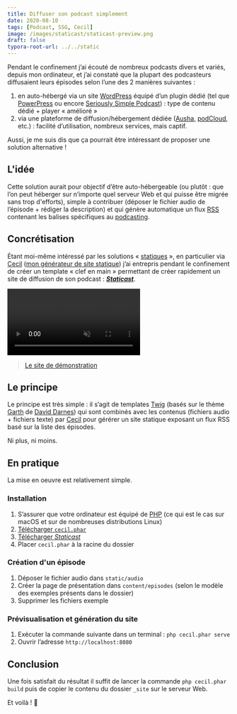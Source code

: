 ```yaml
---
title: Diffuser son podcast simplement
date: 2020-08-10
tags: [Podcast, SSG, Cecil]
image: /images/staticast/staticast-preview.png
draft: false
typora-root-url: ../../static
---
```


Pendant le confinement j’ai écouté de nombreux podcasts divers et variés, depuis mon ordinateur, et j’ai constaté que la plupart des podcasteurs diffusaient leurs épisodes selon l’une des 2 manières suivantes :

1. en auto-hébergé via un site [WordPress](https://fr.wordpress.com) équipé d’un plugin dédié (tel que [PowerPress](https://wordpress.org/plugins/powerpress/) ou encore [Seriously Simple Podcast](https://wordpress.org/plugins/seriously-simple-podcasting/)) : type de contenu dédié + player « amélioré »
2. via une plateforme de diffusion/hébergement dédiée ([Ausha](https://fr.ausha.co), [podCloud](https://podcloud.fr/pricing), etc.) : facilité d’utilisation, nombreux services, mais captif.

Aussi, je me suis dis que ça pourrait être intéressant de proposer une solution alternative !
<!-- break -->

## L'idée

Cette solution aurait pour objectif d’être auto-hébergeable (ou plutôt : que l’on peut héberger sur n’importe quel serveur Web et qui puisse être migrée sans trop d'efforts), simple à contribuer (déposer le fichier audio de l’épisode + rédiger la description) et qui génère automatique un flux [RSS](https://fr.m.wikipedia.org/wiki/RSS) contenant les balises spécifiques au [podcasting](https://fr.m.wikipedia.org/wiki/Podcasting).

## Concrétisation

Étant moi-même intéressé par les solutions « [statiques](https://arnaudligny.fr/talks/le-statique-c-est-fantastique/) », en particulier via [Cecil](https://arnaudligny.fr/tags/cecil/) ([mon générateur de site statique](https://arnaudligny.fr/blog/cecil-mon-generateur-de-site-statique/)) j’ai entrepris pendant le confinement de créer un template « clef en main » permettant de créer rapidement un site de diffusion de son podcast : [***Staticast***](https://github.com/Cecilapp/staticast).

<video autoplay loop muted>
  <source src="/images/staticast/staticast-demo.mp4" type="video/mp4">
</video>

> [Le site de démonstration](https://staticast.netlify.app)

## Le principe

Le principe est très simple : il s’agit de templates [Twig](https://twig.symfony.com/) (basés sur le thème [Garth](https://github.com/daviddarnes/garth) de [David Darnes](https://darn.es/)) qui sont combinés avec les contenus (fichiers audio + fichiers texte) par [Cecil](https://cecil.app) pour gérérer un site statique exposant un flux RSS basé sur la liste des épisodes.

Ni plus, ni moins.

## En pratique

La mise en oeuvre est relativement simple.

### Installation

1. S’assurer que votre ordinateur est équipé de [PHP](https://php.net) (ce qui est le cas sur macOS et sur de nombreuses distributions Linux) 
3. [Télécharger `cecil.phar`](https://github.com/Cecilapp/Cecil/releases/latest/download/cecil.phar)
3. [Télécharger *Staticast*](https://github.com/Cecilapp/staticast/archive/master.zip)
4. Placer `cecil.phar` à la racine du dossier

### Création d'un épisode

1. Déposer le fichier audio dans `static/audio`
2. Créer la page de présentation dans `content/episodes` (selon le modèle des exemples présents dans le dossier)
3. Supprimer les fichiers exemple

### Prévisualisation et génération du site

1. Exécuter la commande suivante dans un terminal : `php cecil.phar serve`
2. Ouvrir l’adresse `http://localhost:8080`

## Conclusion

Une fois satisfait du résultat il suffit de lancer la commande `php cecil.phar build` puis de copier le contenu du dossier `_site` sur le serveur Web.

Et voilà ! 🍾